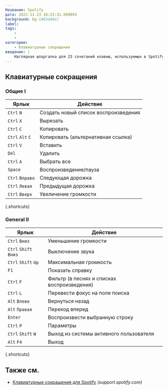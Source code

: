 ```yaml
---
Название: Spotify
дата: 2022-11-23 16:23:31.699093
background: bg-[#65d46e]
label:
tags:
    -
    -
категории:
    - Клавиатурные сокращения
введение: |
    Наглядная шпаргалка для 23 сочетаний клавиш, используемых в Spotify
---
```




Клавиатурные сокращения
------------------



### Общие I

Ярлык | Действие
---|---
`Ctrl` `N` | Создать новый список воспроизведения
`Ctrl` `X` | Вырезать
`Ctrl` `C` | Копировать
`Ctrl` `Alt` `C` | Копировать (альтернативная ссылка)
`Ctrl` `V` | Вставить
`Del` | Удалить
`Ctrl` `A` | Выбрать все
`Space` | Воспроизведение/пауза
`Ctrl` `Вправо` | Следующая дорожка
`Ctrl` `Левая` | Предыдущая дорожка
`Ctrl` `Вверх` | Увеличение громкости
{.shortcuts}



### General II

Ярлык | Действие
---|---
`Ctrl` `Вниз` | Уменьшение громкости
`Ctrl` `Shift` `Вниз` | Выключение звука
`Ctrl` `Shift` `Up` | Максимальная громкость
`F1` | Показать справку
`Ctrl` `F` | Фильтр (в песнях и списках воспроизведения)
`Ctrl` `L` | Перевести фокус на поле поиска
`Alt` `Влево` | Вернуться назад
`Alt` `Правая` | Переход вперед
`Enter` | Воспроизвести выбранную строку
`Ctrl` `P` | Параметры
`Ctrl` `Shift` `W` | Выход из системы активного пользователя
`Alt` `F4` | Выход
{.shortcuts}




Также см.
--------
- [Клавиатурные сокращения для Spotify](https://support.spotify.com/is/using_spotify/system_settings/keyboard-shortcuts/) _(support.spotify.com)_
